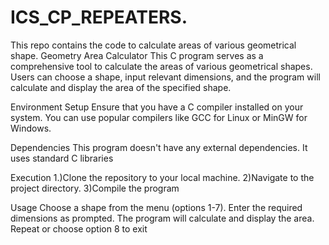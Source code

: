 # ICS_CP_REPEATERS.
This repo contains the code to calculate areas of various geometrical shape.
Geometry Area Calculator
This C program serves as a comprehensive tool to calculate the areas of various geometrical shapes. Users can choose a shape, input relevant dimensions, and the program will calculate and display the area of the specified shape.

Environment Setup
Ensure that you have a C compiler installed on your system. You can use popular compilers like GCC for Linux or MinGW for Windows.

Dependencies
This program doesn't have any external dependencies. It uses standard C libraries

Execution
1.)Clone the repository to your local machine.
2)Navigate to the project directory.
3)Compile the program

Usage
Choose a shape from the menu (options 1-7).
Enter the required dimensions as prompted.
The program will calculate and display the area.
Repeat or choose option 8 to exit
